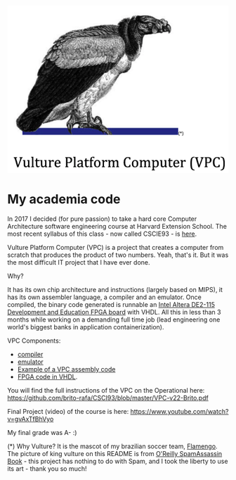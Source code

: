 
![alt text](https://github.com/brito-rafa/CSCI93/blob/master/VPC.png)


# My academia code

In 2017 I decided (for pure passion) to take a hard core Computer Architecture software engineering course at Harvard Extension School.
The most recent syllabus of this class - now called CSCIE93 - is [here](https://cscie93.dce.harvard.edu/spring2020/index.html).

Vulture Platform Computer (VPC) is a project that creates a computer from scratch that produces the product of two numbers. Yeah, that's it. But it was the most difficult IT project that I have ever done.

Why?

It has its own chip architecture and instructions (largely based on MIPS), it has its own assembler language, a compiler and an emulator.
Once compiled, the binary code generated is runnable an [Intel Altera DE2-115 Development and Education FPGA board](https://www.terasic.com.tw/cgi-bin/page/archive.pl?Language=English&CategoryNo=165&No=502) with VHDL. All this in less than 3 months while working on a demanding full time job (lead engineering  one world's biggest banks in application containerization).

VPC Components:
- [compiler](https://github.com/brito-rafa/CSCI93/blob/master/asm/vpc-assembler/src/main/java/vpc/assembler/Assembler.java)
- [emulator](https://github.com/brito-rafa/CSCI93/blob/master/emu/vpc-emulator/src/main/java/vpc/emulator/Emulator.java)
- [Example of a VPC assembly code](https://github.com/brito-rafa/CSCI93/blob/master/asm/vpc-assembler/9-program.asm)
- [FPGA code in VHDL](https://github.com/brito-rafa/CSCI93/blob/master/cpu/vpc/vpc.vhd). 

You will find the full instructions of the VPC on the Operational here:
https://github.com/brito-rafa/CSCI93/blob/master/VPC-v22-Brito.pdf

Final Project (video) of the course is here:
https://www.youtube.com/watch?v=gvAxTfBhVyo


My final grade was A- :)


(*) Why Vulture? It is the mascot of my brazilian soccer team, [Flamengo](https://en.wikipedia.org/wiki/Clube_de_Regatas_do_Flamengo). The picture of king vulture on this README is from [O'Reilly SpamAssassin Book](https://www.oreilly.com/library/view/spamassassin/0596007078/) - this project has nothing to do with Spam, and I took the liberty to use its art - thank you so much!


